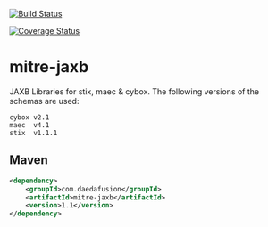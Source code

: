[![Build Status](https://travis-ci.org/daedafusion/mitre-jaxb.svg?branch=master)](https://travis-ci.org/daedafusion/mitre-jaxb)

[![Coverage Status](https://coveralls.io/repos/github/daedafusion/mitre-jaxb/badge.svg?branch=master)](https://coveralls.io/github/daedafusion/mitre-jaxb?branch=master)

# mitre-jaxb

JAXB Libraries for stix, maec & cybox. The following versions of the schemas are used:

    cybox v2.1
    maec  v4.1
    stix  v1.1.1

## Maven

```xml
<dependency>
    <groupId>com.daedafusion</groupId>
    <artifactId>mitre-jaxb</artifactId>
    <version>1.1</version>
</dependency>
```

